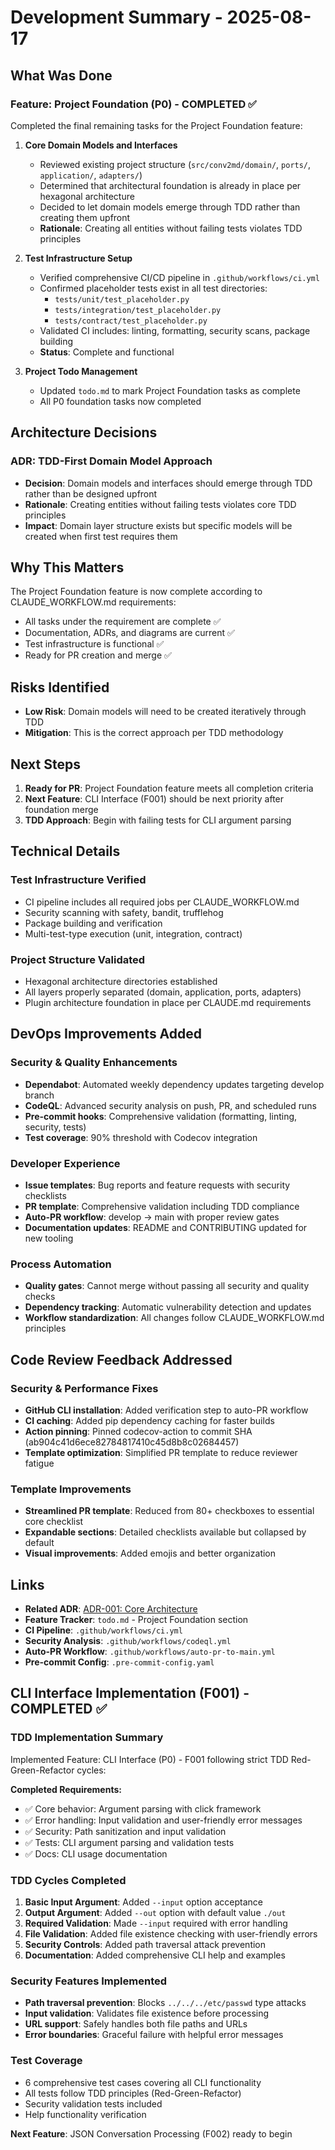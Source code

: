 # Development Summary - 2025-08-17

## What Was Done

### Feature: Project Foundation (P0) - COMPLETED ✅

Completed the final remaining tasks for the Project Foundation feature:

1. **Core Domain Models and Interfaces**
   - Reviewed existing project structure (`src/conv2md/domain/`, `ports/`, `application/`, `adapters/`)
   - Determined that architectural foundation is already in place per hexagonal architecture
   - Decided to let domain models emerge through TDD rather than creating them upfront
   - **Rationale**: Creating all entities without failing tests violates TDD principles

2. **Test Infrastructure Setup** 
   - Verified comprehensive CI/CD pipeline in `.github/workflows/ci.yml`
   - Confirmed placeholder tests exist in all test directories:
     - `tests/unit/test_placeholder.py`
     - `tests/integration/test_placeholder.py` 
     - `tests/contract/test_placeholder.py`
   - Validated CI includes: linting, formatting, security scans, package building
   - **Status**: Complete and functional

3. **Project Todo Management**
   - Updated `todo.md` to mark Project Foundation tasks as complete
   - All P0 foundation tasks now completed

## Architecture Decisions

### ADR: TDD-First Domain Model Approach
- **Decision**: Domain models and interfaces should emerge through TDD rather than be designed upfront
- **Rationale**: Creating entities without failing tests violates core TDD principles
- **Impact**: Domain layer structure exists but specific models will be created when first test requires them

## Why This Matters

The Project Foundation feature is now complete according to CLAUDE_WORKFLOW.md requirements:
- All tasks under the requirement are complete ✅
- Documentation, ADRs, and diagrams are current ✅  
- Test infrastructure is functional ✅
- Ready for PR creation and merge ✅

## Risks Identified

- **Low Risk**: Domain models will need to be created iteratively through TDD
- **Mitigation**: This is the correct approach per TDD methodology

## Next Steps

1. **Ready for PR**: Project Foundation feature meets all completion criteria
2. **Next Feature**: CLI Interface (F001) should be next priority after foundation merge
3. **TDD Approach**: Begin with failing tests for CLI argument parsing

## Technical Details

### Test Infrastructure Verified
- CI pipeline includes all required jobs per CLAUDE_WORKFLOW.md
- Security scanning with safety, bandit, trufflehog
- Package building and verification
- Multi-test-type execution (unit, integration, contract)

### Project Structure Validated
- Hexagonal architecture directories established
- All layers properly separated (domain, application, ports, adapters)
- Plugin architecture foundation in place per CLAUDE.md requirements

## DevOps Improvements Added

### Security & Quality Enhancements
- **Dependabot**: Automated weekly dependency updates targeting develop branch
- **CodeQL**: Advanced security analysis on push, PR, and scheduled runs
- **Pre-commit hooks**: Comprehensive validation (formatting, linting, security, tests)
- **Test coverage**: 90% threshold with Codecov integration

### Developer Experience
- **Issue templates**: Bug reports and feature requests with security checklists
- **PR template**: Comprehensive validation including TDD compliance
- **Auto-PR workflow**: develop → main with proper review gates
- **Documentation updates**: README and CONTRIBUTING updated for new tooling

### Process Automation
- **Quality gates**: Cannot merge without passing all security and quality checks
- **Dependency tracking**: Automatic vulnerability detection and updates
- **Workflow standardization**: All changes follow CLAUDE_WORKFLOW.md principles

## Code Review Feedback Addressed

### Security & Performance Fixes
- **GitHub CLI installation**: Added verification step to auto-PR workflow
- **CI caching**: Added pip dependency caching for faster builds
- **Action pinning**: Pinned codecov-action to commit SHA (ab904c41d6ece82784817410c45d8b8c02684457)
- **Template optimization**: Simplified PR template to reduce reviewer fatigue

### Template Improvements
- **Streamlined PR template**: Reduced from 80+ checkboxes to essential core checklist
- **Expandable sections**: Detailed checklists available but collapsed by default
- **Visual improvements**: Added emojis and better organization

## Links

- **Related ADR**: [ADR-001: Core Architecture](docs/decisions/ADR-001-core-architecture.md)
- **Feature Tracker**: `todo.md` - Project Foundation section
- **CI Pipeline**: `.github/workflows/ci.yml`
- **Security Analysis**: `.github/workflows/codeql.yml`
- **Auto-PR Workflow**: `.github/workflows/auto-pr-to-main.yml`
- **Pre-commit Config**: `.pre-commit-config.yaml`

## CLI Interface Implementation (F001) - COMPLETED ✅

### TDD Implementation Summary
Implemented Feature: CLI Interface (P0) - F001 following strict TDD Red-Green-Refactor cycles:

**Completed Requirements:**
- ✅ Core behavior: Argument parsing with click framework
- ✅ Error handling: Input validation and user-friendly error messages  
- ✅ Security: Path sanitization and input validation
- ✅ Tests: CLI argument parsing and validation tests
- ✅ Docs: CLI usage documentation

### TDD Cycles Completed
1. **Basic Input Argument**: Added `--input` option acceptance
2. **Output Argument**: Added `--out` option with default value `./out`
3. **Required Validation**: Made `--input` required with error handling
4. **File Validation**: Added file existence checking with user-friendly errors
5. **Security Controls**: Added path traversal attack prevention
6. **Documentation**: Added comprehensive CLI help and examples

### Security Features Implemented
- **Path traversal prevention**: Blocks `../../../etc/passwd` type attacks
- **Input validation**: Validates file existence before processing  
- **URL support**: Safely handles both file paths and URLs
- **Error boundaries**: Graceful failure with helpful error messages

### Test Coverage
- 6 comprehensive test cases covering all CLI functionality
- All tests follow TDD principles (Red-Green-Refactor)
- Security validation tests included
- Help functionality verification

**Next Feature**: JSON Conversation Processing (F002) ready to begin